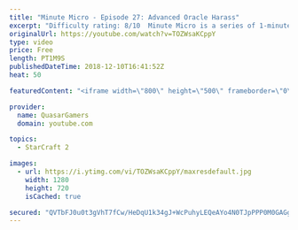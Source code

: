 ```yaml
---
title: "Minute Micro - Episode 27: Advanced Oracle Harass"
excerpt: "Difficulty rating: 8/10  Minute Micro is a series of 1-minute videos explaining how to perform common micro techniques. This episode is on advanced oracle harass.  https://www.reddit.com/r/starcraft/comments/a1o9r4/the_curious_case_of_the_oracles_dps/  twitch.tv/Quasarprintf"
originalUrl: https://youtube.com/watch?v=TOZWsaKCppY
type: video
price: Free
length: PT1M9S
publishedDateTime: 2018-12-10T16:41:52Z
heat: 50

featuredContent: "<iframe width=\"800\" height=\"500\" frameborder=\"0\" src=\"https://www.youtube.com/embed/TOZWsaKCppY\" allow=\"accelerometer; autoplay; encrypted-media; gyroscope; picture-in-picture\" allowfullscreen></iframe>"

provider:
  name: QuasarGamers
  domain: youtube.com

topics:
  - StarCraft 2

images:
  - url: https://i.ytimg.com/vi/TOZWsaKCppY/maxresdefault.jpg
    width: 1280
    height: 720
    isCached: true

secured: "QVTbFJ0u0t3gVhT7fCw/HeDqU1k34gJ+WcPuhyLEQeAYo4N0TJpPPP0M0GAGgNr8SgqWQ397CVozMiuJVGxUzDM91fhtpDkSYOAc9fR4iP5ZzpBtFfB+hfxFf1bfy7ri7UPpvQIEUYNyMcg9x570zhuAsVsjYbErV/2kAhEmfHWIPn6vP4pMUX0GZV9XWCm4fN6uVpanWQoqrIPxGcIT0XOhrihicm4tiTalr+tOCM6KbhNxrhFdJZgiWhx7o4xChTNOyd1UEd2xcWDPy0RRKr2dkCnZac/5KFTgbRoZxCLF+4TQlMezeuYqZ8lItKtYayAmSpvYejUpDQrpmzPl24WUI8JP35F3N4y4W/rW8T81RKBZ5I4q4ZIk6Q+ngtOCQ9ZhDuXBlbWAn/gOibZxjzVPT5yyPNRD/CNLvzOD2Dw=;VLWyoBZpZ5EjTy1Oo1quyA=="
---
```


